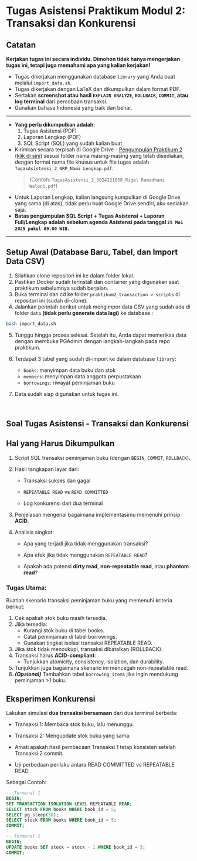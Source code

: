 # Tugas Asistensi Praktikum Modul 2: Transaksi dan Konkurensi

## Catatan
**Kerjakan tugas ini secara individu. Dimohon tidak hanya mengerjakan tugas ini, tetapi juga memahami apa yang kalian kerjakan!**
- Tugas dikerjakan menggunakan database `library` yang Anda buat melalui `import_data.sh`.
- Tugas dikerjakan dengan LaTeX dan dikumpulkan dalam format PDF.
- Sertakan **screenshot atau hasil `EXPLAIN ANALYZE`, `ROLLBACK`, `COMMIT`, atau log terminal** dari percobaan transaksi.
- Gunakan bahasa Indonesia yang baik dan benar.
---
- **Yang perlu dikumpulkan adalah:**
  1. Tugas Asistensi (PDF)
  2. Laporan Lengkap (PDF)
  3. SQL Script (SQL) yang sudah kalian buat
- Kirimkan secara terpisah di Google Drive - [Pengumpulan Praktikum 2 (klik di sini)](https://drive.google.com/drive/folders/15u4Nlqzs5x8a8fuIZiGaFopOHhl46ZP5?usp=sharing) sesuai folder nama masing-masing yang telah disediakan, dengan format nama file khusus untuk file tugas adalah `TugasAsistensi_2_NRP_Nama Lengkap.pdf`.
  > (Contoh: `TugasAsistensi_2_5024221058_Rigel Ramadhani Waloni.pdf`)
- Untuk Laporan Lengkap, kalian langsung kumpulkan di Google Drive yang sama (di atas), tidak perlu buat Google Drive sendiri, aku sediakan saja.
- **Batas pengumpulan SQL Script + Tugas Asistensi + Laporan Full/Lengkap adalah sebelum agenda Asistensi pada tanggal `25 Mei 2025 pukul 09.00 WIB`.**
---

## Setup Awal (Database Baru, Tabel, dan Import Data CSV)
1. Silahkan clone repositori ini ke dalam folder lokal.
2. Pastikan Docker sudah terinstall dan container yang digunakan saat praktikum sebelumnya sudah berjalan.
3. Buka terminal dan cd ke folder `praktikum2_transaction > scripts` di repositori ini (sudah di-clone).
4. Jalankan perintah berikut untuk mengimpor data CSV yang sudah ada di folder `data` **(tidak perlu generate data lagi)** ke database :
```bash
bash import_data.sh
```
5. Tunggu hingga proses selesai. Setelah itu, Anda dapat memeriksa data dengan membuka PGAdmin dengan langkah-langkah pada repo praktikum.

6. Terdapat 3 tabel yang sudah di-import ke dalam database `library`:
   - `books`: menyimpan data buku dan stok
   - `members`: menyimpan data anggota perpustakaan
   - `borrowings`: riwayat peminjaman buku

7. Data sudah siap digunakan untuk tugas ini.

<br>

## Soal Tugas Asistensi - Transaksi dan Konkurensi

## Hal yang Harus Dikumpulkan
1. Script SQL transaksi peminjaman buku (dengan `BEGIN`, `COMMIT`, `ROLLBACK`).

2. Hasil tangkapan layar dari:

    - Transaksi sukses dan gagal

    - `REPEATABLE READ` vs `READ COMMITTED`

    - Log konkurensi dari dua terminal

3. Penjelasan mengenai bagaimana implementasimu memenuhi prinsip **ACID**.

4. Analisis singkat:

    - Apa yang terjadi jika tidak menggunakan transaksi?

    - Apa efek jika tidak menggunakan `REPEATABLE READ`?

    - Apakah ada potensi **dirty read**, **non-repeatable read**, atau **phantom read**?

### **Tugas Utama:**
Buatlah skenario transaksi peminjaman buku yang memenuhi kriteria berikut:
1. Cek apakah stok buku masih tersedia.
2. Jika tersedia:
    - Kurangi stok buku di tabel books.
    - Catat peminjaman di tabel borrowings.
    - Gunakan tingkat isolasi transaksi REPEATABLE READ.
3. Jika stok tidak mencukupi, transaksi dibatalkan (ROLLBACK).
4. Transaksi harus **ACID-compliant**:
    - Tunjukkan atomicity, consistency, isolation, dan durability.
5. Tunjukkan juga bagaimana skenario ini mencegah non-repeatable read.
6. **_(Opsional)_** Tambahkan tabel `borrowing_items` jika ingin mendukung peminjaman >1 buku.

## Eksperimen Konkurensi

Lakukan simulasi **dua transaksi bersamaan** dari dua terminal berbeda:

- Transaksi 1: Membaca stok buku, lalu menunggu.

- Transaksi 2: Mengupdate stok buku yang sama.

- Amati apakah hasil pembacaan Transaksi 1 tetap konsisten setelah Transaksi 2 commit.

- Uji perbedaan perilaku antara READ COMMITTED vs REPEATABLE READ.

Sebagai Contoh:
```sql
-- Terminal 1
BEGIN;
SET TRANSACTION ISOLATION LEVEL REPEATABLE READ;
SELECT stock FROM books WHERE book_id = 5;
SELECT pg_sleep(30);
SELECT stock FROM books WHERE book_id = 5;
COMMIT;

-- Terminal 2
BEGIN;
UPDATE books SET stock = stock - 1 WHERE book_id = 5;
COMMIT;
```